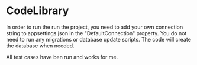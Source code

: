 # CodeLibrary

In order to run the run the project, you need to add your own connection string to appsettings.json in the "DefaultConnection" property.
You do not need to run any migrations or database update scripts. The code will create the database when needed.

All test cases have ben run and works for me. 